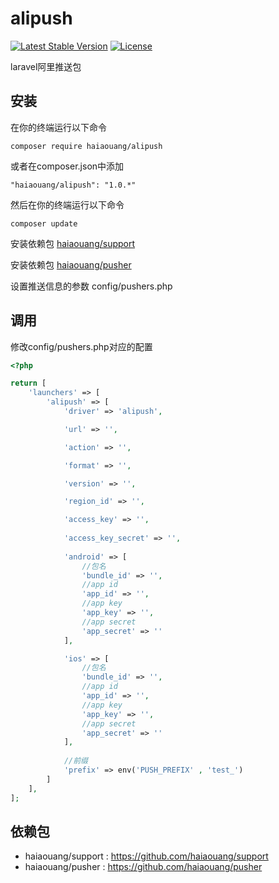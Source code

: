 # alipush
[![Latest Stable Version](http://www.maiguoer.com/haiaouang/alipush/stable.svg)](https://packagist.org/packages/haiaouang/alipush)
[![License](http://www.maiguoer.com/haiaouang/alipush/license.svg)](https://packagist.org/packages/haiaouang/alipush)

laravel阿里推送包

## 安装

在你的终端运行以下命令

`composer require haiaouang/alipush`

或者在composer.json中添加

`"haiaouang/alipush": "1.0.*"`

然后在你的终端运行以下命令

`composer update`

安装依赖包 [haiaouang/support](https://github.com/haiaouang/support)

安装依赖包 [haiaouang/pusher](https://github.com/haiaouang/pusher)


设置推送信息的参数 config/pushers.php

## 调用

修改config/pushers.php对应的配置

```php
<?php

return [
    'launchers' => [
        'alipush' => [
            'driver' => 'alipush',

            'url' => '',

            'action' => '',

            'format' => '',

            'version' => '',

            'region_id' => '',

            'access_key' => '',
            
            'access_key_secret' => '',
            
            'android' => [
                //包名
                'bundle_id' => '',
                //app id
                'app_id' => '',
                //app key
                'app_key' => '',
                //app secret
                'app_secret' => ''
            ],

            'ios' => [
                //包名
                'bundle_id' => '',
                //app id
                'app_id' => '',
                //app key
                'app_key' => '',
                //app secret
                'app_secret' => ''
            ],
            
            //前缀
            'prefix' => env('PUSH_PREFIX' , 'test_')
        ]
    ],
];
```

## 依赖包

* haiaouang/support : https://github.com/haiaouang/support
* haiaouang/pusher : https://github.com/haiaouang/pusher

